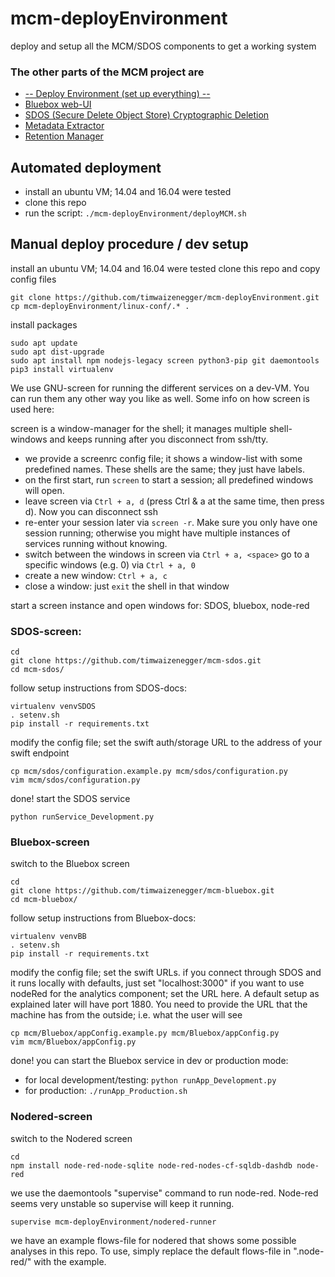# mcm-deployEnvironment
deploy and setup all the MCM/SDOS components to get a working system


### The other parts of the MCM project are
* [-- Deploy Environment (set up everything) --](https://github.com/timwaizenegger/mcm-deployEnvironment)
* [Bluebox web-UI](https://github.com/timwaizenegger/mcm-bluebox)
* [SDOS (Secure Delete Object Store) Cryptographic Deletion](https://github.com/timwaizenegger/mcm-sdos)
* [Metadata Extractor](https://github.com/timwaizenegger/mcm-metadataExtractor)
* [Retention Manager](https://github.com/timwaizenegger/mcm-retentionManager)


## Automated deployment

* install an ubuntu VM; 14.04 and 16.04 were tested
* clone this repo
* run the script: `./mcm-deployEnvironment/deployMCM.sh`




## Manual deploy procedure / dev setup
install an ubuntu VM; 14.04 and 16.04 were tested
clone this repo and copy config files


    git clone https://github.com/timwaizenegger/mcm-deployEnvironment.git
    cp mcm-deployEnvironment/linux-conf/.* .

install packages

    sudo apt update
    sudo apt dist-upgrade
    sudo apt install npm nodejs-legacy screen python3-pip git daemontools
    pip3 install virtualenv
    
    
We use GNU-screen for running the different services on a dev-VM. You can run them any other way you like as well. Some info on how screen is used here:

screen is a window-manager for the shell; it manages multiple shell-windows and keeps running after you disconnect from ssh/tty.

* we provide a screenrc config file; it shows a window-list with some predefined names. These shells are the same; they just have labels.
* on the first start, run `screen` to start a session; all predefined windows will open.
* leave screen via `Ctrl + a, d` (press Ctrl & a at the same time, then press d). Now you can disconnect ssh
* re-enter your session later via `screen -r`. Make sure you only have one session running; otherwise you might have multiple instances of services running without knowing.
* switch between the windows in screen via `Ctrl + a, <space>` go to a specific windows (e.g. 0) via `Ctrl + a, 0`
* create a new window: `Ctrl + a, c`
* close a window: just `exit` the shell in that window
 
start a screen instance and open windows for: SDOS, bluebox, node-red
### SDOS-screen:

    cd
    git clone https://github.com/timwaizenegger/mcm-sdos.git
    cd mcm-sdos/
    
follow setup instructions from SDOS-docs:

    virtualenv venvSDOS
    . setenv.sh
    pip install -r requirements.txt
    
modify the config file; set the swift auth/storage URL to the address of your swift endpoint

    cp mcm/sdos/configuration.example.py mcm/sdos/configuration.py
    vim mcm/sdos/configuration.py
    
done! start the SDOS service

    python runService_Development.py
    
    
### Bluebox-screen
switch to the Bluebox screen

    cd
    git clone https://github.com/timwaizenegger/mcm-bluebox.git
    cd mcm-bluebox/
    
follow setup instructions from Bluebox-docs:

    virtualenv venvBB
    . setenv.sh
    pip install -r requirements.txt
    
modify the config file; set the swift URLs. 
 if you connect through SDOS and it runs locally with defaults, just set "localhost:3000"
 if you want to use nodeRed for the analytics component; set the URL here. 
 A default setup as explained later will have port 1880. You need to provide the URL that the machine has from the outside; i.e. what the user will see


    cp mcm/Bluebox/appConfig.example.py mcm/Bluebox/appConfig.py
    vim mcm/Bluebox/appConfig.py

done! you can start the Bluebox service in dev or production mode:

* for local development/testing: `python runApp_Development.py`
* for production: `./runApp_Production.sh`


### Nodered-screen
switch to the Nodered screen

    cd
    npm install node-red-node-sqlite node-red-nodes-cf-sqldb-dashdb node-red
    
we use the daemontools "supervise" command to run node-red. Node-red seems very unstable so supervise will keep it running.

    supervise mcm-deployEnvironment/nodered-runner
    
we have an example flows-file for nodered that shows some possible analyses in this repo. To use, simply replace the default flows-file in ".node-red/" with the example.